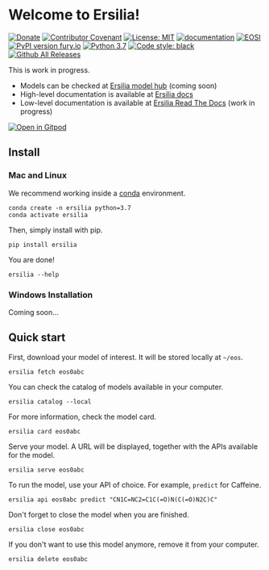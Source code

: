 # Welcome to Ersilia!
[![Donate](https://img.shields.io/badge/Donate-PayPal-green.svg)](https://www.paypal.com/uk/fundraiser/charity/4145012)
[![Contributor Covenant](https://img.shields.io/badge/Contributor%20Covenant-v2.0%20adopted-ff69b4.svg)](CODE_OF_CONDUCT.md)
[![License: MIT](https://img.shields.io/badge/License-MIT-yellow.svg)](https://opensource.org/licenses/MIT)
[![documentation](https://img.shields.io/badge/-Documentation-purple?logo=read-the-docs&logoColor=white)](https://ersilia-hub.netlify.app/docs/)
[![EOSI](https://circleci.com/gh/ersilia-os/ersilia.svg?style=svg)](https://circleci.com/gh/ersilia-os/ersilia)
[![PyPI version fury.io](https://badge.fury.io/py/ersilia.svg)](https://pypi.python.org/pypi/ersilia/)
[![Python 3.7](https://img.shields.io/badge/python-3.7-blue.svg)](https://www.python.org/downloads/release/python-370/)
[![Code style: black](https://img.shields.io/badge/code%20style-black-000000.svg?logo=Python&logoColor=white)](https://github.com/psf/black)
[![Github All Releases](https://img.shields.io/github/downloads/ersilia-os/ersilia/total.svg)]()

This is work in progress.

* Models can be checked at [Ersilia model hub](https://ersilia.io/hub) (coming soon)
* High-level documentation is available at [Ersilia docs](http://ersilia-hub.netlify.app/docs/)
* Low-level documentation is available at [Ersilia Read The Docs](https://ersilia-os.github.io/ersilia/) (work in progress)

[![Open in Gitpod](https://gitpod.io/button/open-in-gitpod.svg)](https://gitpod.io/#https://github.com/ersilia-os/ersilia)

## Install

### Mac and Linux

We recommend working inside a [conda](https://docs.conda.io/projects/conda/en/latest/user-guide/install/) environment.
```
conda create -n ersilia python=3.7
conda activate ersilia
```

Then, simply install with pip.
```
pip install ersilia
```

You are done!
```
ersilia --help
```

### Windows Installation
Coming soon...

## Quick start

First, download your model of interest. It will be stored locally at `~/eos`.

```
ersilia fetch eos0abc
```

You can check the catalog of models available in your computer.

```
ersilia catalog --local
```

For more information, check the model card.
```
ersilia card eos0abc
```

Serve your model. A URL will be displayed, together with the APIs available for the model.
```
ersilia serve eos0abc
```

To run the model, use your API of choice. For example, `predict` for Caffeine.
```
ersilia api eos0abc predict "CN1C=NC2=C1C(=O)N(C(=O)N2C)C"
```

Don't forget to close the model when you are finished.
```
ersilia close eos0abc
```

If you don't want to use this model anymore, remove it from your computer.
```
ersilia delete eos0abc
```
